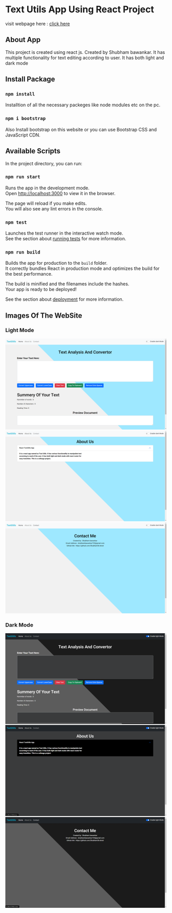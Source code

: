 # Text Utils App Using React Project

visit webpage here : <a href="https://competent-snyder-f076c6.netlify.app/" target="_blank">click here</a>

## About App

This project is created using react js. Created by Shubham bawankar. It has multiple functionality for text editing according to user. It has both light and dark mode

## Install Package

### `npm install`

Installtion of all the necessary packeges like node modules etc on the pc.

### `npm i bootstrap`

Also Install bootstrap on this website or you can use Bootstrap CSS and JavaScript CDN.

## Available Scripts

In the project directory, you can run:

### `npm run start`

Runs the app in the development mode.\
Open [http://localhost:3000](http://localhost:3000) to view it in the browser.

The page will reload if you make edits.\
You will also see any lint errors in the console.

### `npm test`

Launches the test runner in the interactive watch mode.\
See the section about [running tests](https://facebook.github.io/create-react-app/docs/running-tests) for more information.

### `npm run build`

Builds the app for production to the `build` folder.\
It correctly bundles React in production mode and optimizes the build for the best performance.

The build is minified and the filenames include the hashes.\
Your app is ready to be deployed!

See the section about [deployment](https://facebook.github.io/create-react-app/docs/deployment) for more information.

## Images Of The WebSite
### Light Mode
<img src="./images/Screenshot (35).png"/>
<img src="./images/Screenshot (36).png"/>
<img src="./images/Screenshot (37).png"/>


### Dark Mode
<img src="./images/Screenshot (38).png"/>
<img src="./images/Screenshot (39).png"/>
<img src="./images/Screenshot (40).png"/>
